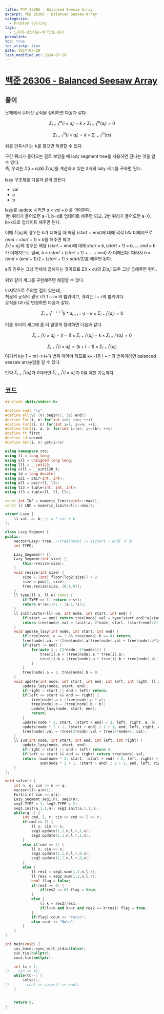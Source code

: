 ```yaml
---
title: 백준 26306 - Balanced Seesaw Array
excerpt: 백준 26306 - Balanced Seesaw Array
categories:
  - Problem Solving
tags:
  - 느리게-갱신되는-세그먼트-트리
permalink: 
toc: true
toc_sticky: true
date: 2024-07-29
last_modified_at: 2024-07-29
---
```

# [백준 26306 - Balanced Seesaw Array](https://www.acmicpc.net/problem/26306)
## 풀이
문제에서 주어진 공식을 정리하면 다음과 같다.  

$$
\Sigma_{i=1}^{m}(i\times a_i) - k \times \Sigma_{i=1}^{m}(a_i) = 0
$$

$$
\Sigma_{i=1}^{m}(i\times a_i) = k \times \Sigma_{i=1}^{m}(a_i)
$$

위를 만족시키는 k를 찾으면 해결할 수 있다.  

구간 쿼리가 들어오는 걸로 보았을 때 lazy segment tree를 사용하면 된다는 것을 알 수 있다.  
즉, 우리는 $\Sigma (i \times a_i)$와 $\Sigma(a_i)$를 계산하고 있는 2개의 lazy 세그를 구하면 된다.  

lazy 구조체를 다음과 같이 만든다.
- val
- a
- b

lazy를 update 시키면 $a \times val + b$ 를 의미한다.  
1번 쿼리가 들어오면 a=1, b=x로 업데이트 해주면 되고, 2번 쿼리가 들어오면 a=0, b=x으로 업데이트 해주면 된다.  

이때 $\Sigma(a_i)$의 경우는 b가 더해질 때 해당 (start ~ end)에 대해 각각 b씩 더해지므로 $(end-start+1)\times b$를 해주면 되고,   
$\Sigma (i \times a_i)$의 경우는 해당 (start ~ end)에 대해 $start\times b, (start+1)\times b, ... , end\times b$ 가 더해지므로 결국, $b\times (start + (start+1) + ... + end)$ 가 더해진다. 따라서 $b\times (end\times (end+1)/2 - (start-1)\times start/2)$를 해주면 된다.  

a의 경우는 그냥 전체에 곱해지는 것이므로  $\Sigma (i \times a_i)$와 $\Sigma(a_i)$ 모두 그냥 곱해주면 된다.

위와 같이 세그를 구현해주면 해결할 수 있다.


마지막으로 주의할 점이 있는데,  
처음의 공식의 경우 i가 1 ~ m 의 범위이고, 쿼리는 l ~ r의 범위이다.  
공식을 l과 r로 변경하면 다음과 같다.  

$$
\Sigma_{i=1}^{r-l+1}(i*a_{i+l-1}) - k \times \Sigma_{i=l}^r(a_i) = 0
$$

이를 우리의 세그에 좀 더 알맞게 정리하면 다음과 같다.

$$
\Sigma_{i=l}^r(i \times a_i) - (l-1)\times \Sigma_{i=l}^r(a_i) - k \times \Sigma_{i=l}^r(a_i) = 0
$$

$$
\Sigma_{i=l}^r(i \times a_i) = (k+l-1)\times \Sigma_{i=l}^r(a_i)
$$
여기서 k는 1 ~ m(=r-l+1) 범위 이어야 하므로 k+l-1은 l ~ r 의 범위이라면 balanced seesaw array임을 알 수 있다.

만약 $\Sigma_{i=l}^r(a_i)$가 0이라면 $\Sigma_{i=l}^r(i \times a_i)$가 0일 때만 가능하다.

## 코드
```cpp
#include <bits/stdc++.h>

#define endl "\n"
#define all(v) (v).begin(), (v).end()
#define For(i, n) for(int i=0; i<n; ++i)
#define For1(i, n) for(int i=1; i<=n; ++i)
#define For2(i, a, b) for(int i=(a); i<=(b); ++i)
#define ft first
#define sd second
#define Get(i, v) get<i>(v)

using namespace std;
using ll = long long;
using ull = unsigned long long;
using lll = __int128;
using ulll = __uint128_t;
using ld = long double;
using pii = pair<int, int>;
using pll = pair<ll, ll>;
using ti3 = tuple<int, int, int>;
using tl3 = tuple<ll, ll, ll>;

const int INF = numeric_limits<int>::max();
const ll LNF = numeric_limits<ll>::max();

struct Lazy {
    ll val, a, b; // a * val + b
};

class Lazy_Segment {
public:
    vector<Lazy> tree; //tree[node] := a[start ~ end] 의 합
    int TYPE;

    Lazy_Segment() {}
    Lazy_Segment(int size) {
        this->resize(size);
    }
    void resize(int size) {
        size = (int) floor(log2(size)) + 2;
        size = pow(2, size);
        tree.resize(size, {0,1,0});
    }
    ll type(ll s, ll e) const {
        if(TYPE == 1) return e-s+1;
        return e*(e+1)/2 - (s-1)*s/2;
    }
    ll init(vector<ll> &a, int node, int start, int end) {
        if(start == end) return tree[node].val = type(start,end)*a[start];
        return tree[node].val = (init(a, 2*node, start, (start+end)/2) + init(a, 2*node+1, (start+end)/2+1, end));
    }
    void update_lazy(int node, int start, int end) {
        if(tree[node].a == 1 && tree[node].b == 0) return;
        tree[node].val = (tree[node].a*tree[node].val + tree[node].b*type(start,end));
        if(start != end) {
            for(auto i : {2*node, 2*node+1}) {
                tree[i].a = (tree[node].a * tree[i].a);
                tree[i].b = (tree[node].a * tree[i].b + tree[node].b);
            }
        }
        tree[node].a = 1, tree[node].b = 0;
    }
    void update(int node, int start, int end, int left, int right, ll a, ll b) {
        update_lazy(node, start, end);
        if(right < start || end < left) return;
        if(left <= start && end <= right) {
            tree[node].a = (tree[node].a * a);
            tree[node].b = (tree[node].b + b);
            update_lazy(node, start, end);
            return;
        }
        update(node * 2, start, (start + end) / 2, left, right, a, b);
        update(node * 2 + 1, (start + end) / 2 + 1, end, left, right, a, b);
        tree[node].val = (tree[2*node].val + tree[2*node+1].val);
    }
    ll sum(int node, int start, int end, int left, int right) {
        update_lazy(node, start, end);
        if(right < start || end < left) return 0;
        if(left <= start && end <= right) return tree[node].val;
        return (sum(node * 2, start, (start + end) / 2, left, right) +
                sum(node * 2 + 1, (start + end) / 2 + 1, end, left, right));
    }
};

void solve() {
    int n, q; cin >> n >> q;
    vector<ll> a(n+1);
    For1(i,n) cin >> a[i];
    Lazy_Segment seg1(n), seg2(n);
    seg1.TYPE = 1, seg2.TYPE = 2;
    seg1.init(a,1,1,n); seg2.init(a,1,1,n);
    while(q--) {
        int cmd, l, r; cin >> cmd >> l >> r;
        if(cmd == 1) {
            ll x; cin >> x;
            seg1.update(1,1,n,l,r,1,x);
            seg2.update(1,1,n,l,r,1,x);
        }
        else if(cmd == 2) {
            ll x; cin >> x;
            seg1.update(1,1,n,l,r,0,x);
            seg2.update(1,1,n,l,r,0,x);
        }
        else {
            ll res1 = seg1.sum(1,1,n,l,r);
            ll res2 = seg2.sum(1,1,n,l,r);
            bool flag = false;
            if(res1 == 0) {
                if(res2 == 0) flag = true;
            }
            else {
                ll k = res2/res1;
                if(l<=k and k<=r and res2 == k*res1) flag = true;
            }
            if(flag) cout << "Yes\n";
            else cout << "No\n";
        }
    }
}

int main(void) {
    ios_base::sync_with_stdio(false);
    cin.tie(nullptr);
    cout.tie(nullptr);

    int tc = 1;
//    cin >> tc;
    while(tc--) {
        solve();
//        cout << solve() << endl;
    }


    return 0;
}
```